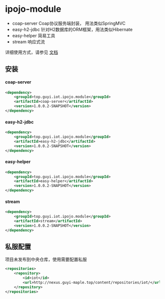 # ipojo-module

* coap-server Coap协议服务端封装， 用法类似SpringMVC
* easy-h2-jdbc 针对H2数据库的ORM框架，用法类似Hibernate
* easy-helper 简易工具
* stream 响应式流

详细使用方式，请参见 [文档](https://github.com/guyi-maple/ipojo-module/blob/master/doc/index.md)

## 安装

#### coap-server

``` xml
<dependency>
    <groupId>top.guyi.iot.ipojo.module</groupId>
    <artifactId>coap-server</artifactId>
    <version>1.0.0.2-SNAPSHOT</version>
</dependency>
```

#### easy-h2-jdbc

``` xml
<dependency>
    <groupId>top.guyi.iot.ipojo.module</groupId>
    <artifactId>easy-h2-jdbc</artifactId>
    <version>1.0.0.2-SNAPSHOT</version>
</dependency>
```

#### easy-helper

``` xml
<dependency>
    <groupId>top.guyi.iot.ipojo.module</groupId>
    <artifactId>easy-helper</artifactId>
    <version>1.0.0.2-SNAPSHOT</version>
</dependency>
```

#### stream

``` xml
<dependency>
    <groupId>top.guyi.iot.ipojo.module</groupId>
    <artifactId>stream</artifactId>
    <version>1.0.0.2-SNAPSHOT</version>
</dependency>
```

## 私服配置

项目未发布到中央仓库，使用需要配置私服

``` xml
<repositories>
    <repository>
        <id>iot</id>
        <url>http://nexus.guyi-maple.top/content/repositories/iot/</url>
    </repository>
</repositories>
```